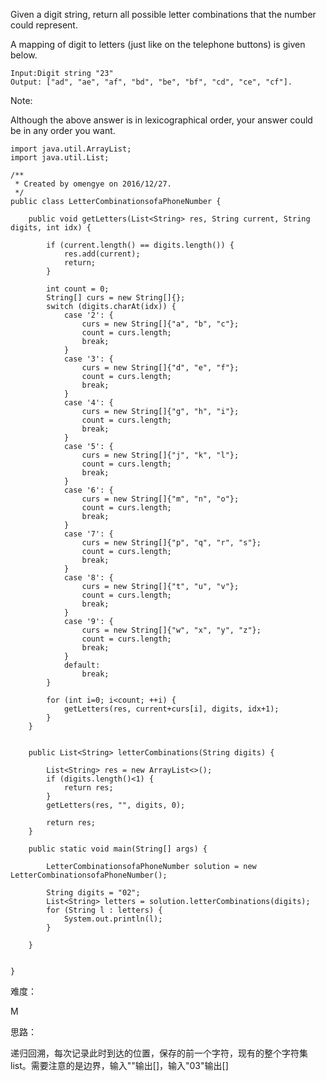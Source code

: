 Given a digit string, return all possible letter combinations that the number could represent.

A mapping of digit to letters (just like on the telephone buttons) is given below.

    Input:Digit string "23"
    Output: ["ad", "ae", "af", "bd", "be", "bf", "cd", "ce", "cf"].

Note:

Although the above answer is in lexicographical order, your answer could be in any order you want.

```
import java.util.ArrayList;
import java.util.List;

/**
 * Created by omengye on 2016/12/27.
 */
public class LetterCombinationsofaPhoneNumber {

    public void getLetters(List<String> res, String current, String digits, int idx) {

        if (current.length() == digits.length()) {
            res.add(current);
            return;
        }

        int count = 0;
        String[] curs = new String[]{};
        switch (digits.charAt(idx)) {
            case '2': {
                curs = new String[]{"a", "b", "c"};
                count = curs.length;
                break;
            }
            case '3': {
                curs = new String[]{"d", "e", "f"};
                count = curs.length;
                break;
            }
            case '4': {
                curs = new String[]{"g", "h", "i"};
                count = curs.length;
                break;
            }
            case '5': {
                curs = new String[]{"j", "k", "l"};
                count = curs.length;
                break;
            }
            case '6': {
                curs = new String[]{"m", "n", "o"};
                count = curs.length;
                break;
            }
            case '7': {
                curs = new String[]{"p", "q", "r", "s"};
                count = curs.length;
                break;
            }
            case '8': {
                curs = new String[]{"t", "u", "v"};
                count = curs.length;
                break;
            }
            case '9': {
                curs = new String[]{"w", "x", "y", "z"};
                count = curs.length;
                break;
            }
            default:
                break;
        }

        for (int i=0; i<count; ++i) {
            getLetters(res, current+curs[i], digits, idx+1);
        }
    }


    public List<String> letterCombinations(String digits) {

        List<String> res = new ArrayList<>();
        if (digits.length()<1) {
            return res;
        }
        getLetters(res, "", digits, 0);

        return res;
    }

    public static void main(String[] args) {

        LetterCombinationsofaPhoneNumber solution = new LetterCombinationsofaPhoneNumber();

        String digits = "02";
        List<String> letters = solution.letterCombinations(digits);
        for (String l : letters) {
            System.out.println(l);
        }

    }


}

```

难度：

M

思路：

递归回溯，每次记录此时到达的位置，保存的前一个字符，现有的整个字符集list。需要注意的是边界，输入""输出[]，输入"03"输出[]
